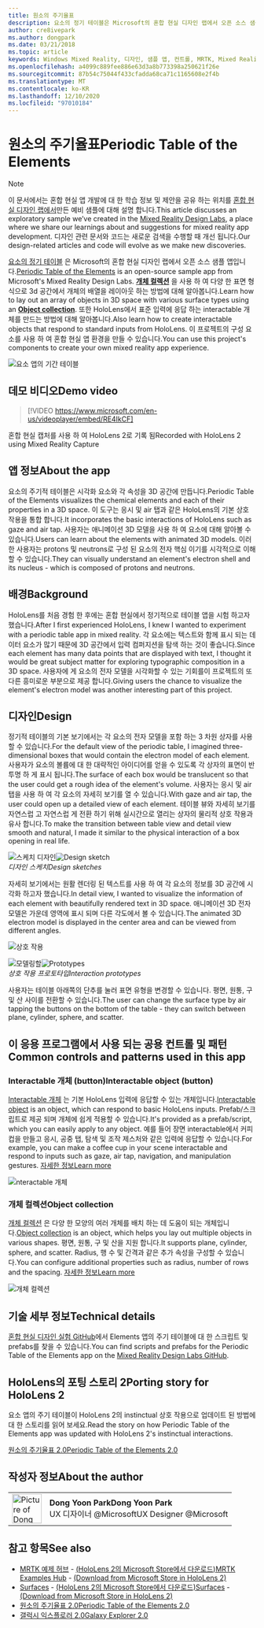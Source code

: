 ```yaml
---
title: 원소의 주기율표
description: 요소의 정기 테이블은 Microsoft의 혼합 현실 디자인 랩에서 오픈 소스 샘플 앱입니다. 개체 컬렉션을 사용하여 다양한 화면 형식의 3D 공간에서 개체 배열을 배치하는 방법을 알아봅니다.
author: cre8ivepark
ms.author: dongpark
ms.date: 03/21/2018
ms.topic: article
keywords: Windows Mixed Reality, 디자인, 샘플 앱, 컨트롤, MRTK, Mixed Reality Toolkit, Unity, 샘플 앱, 예제 앱, 오픈 소스, Microsoft Store, HoloLens, 혼합 현실 헤드셋, windows Mixed Reality 헤드셋, 가상 현실 헤드셋
ms.openlocfilehash: a4099c889fee886e63d3a8b773398a250621f26e
ms.sourcegitcommit: 87b54c75044f433cfadda68ca71c1165608e2f4b
ms.translationtype: MT
ms.contentlocale: ko-KR
ms.lasthandoff: 12/10/2020
ms.locfileid: "97010184"
---
```

# <a name="periodic-table-of-the-elements"></a><span data-ttu-id="ebc8a-105">원소의 주기율표</span><span class="sxs-lookup"><span data-stu-id="ebc8a-105">Periodic Table of the Elements</span></span>

>[!NOTE]
><span data-ttu-id="ebc8a-106">이 문서에서는 혼합 현실 앱 개발에 대 한 학습 정보 및 제안을 공유 하는 위치를 [혼합 현실 디자인 랩에서](https://github.com/Microsoft/MRDesignLabs_Unity)만든 예비 샘플에 대해 설명 합니다.</span><span class="sxs-lookup"><span data-stu-id="ebc8a-106">This article discusses an exploratory sample we’ve created in the [Mixed Reality Design Labs](https://github.com/Microsoft/MRDesignLabs_Unity), a place where we share our learnings about and suggestions for mixed reality app development.</span></span> <span data-ttu-id="ebc8a-107">디자인 관련 문서와 코드는 새로운 검색을 수행할 때 개선 됩니다.</span><span class="sxs-lookup"><span data-stu-id="ebc8a-107">Our design-related articles and code will evolve as we make new discoveries.</span></span>

<span data-ttu-id="ebc8a-108">[요소의 정기 테이블](https://github.com/Microsoft/MRDesignLabs_Unity_PeriodicTable) 은 Microsoft의 혼합 현실 디자인 랩에서 오픈 소스 샘플 앱입니다.</span><span class="sxs-lookup"><span data-stu-id="ebc8a-108">[Periodic Table of the Elements](https://github.com/Microsoft/MRDesignLabs_Unity_PeriodicTable) is an open-source sample app from Microsoft's Mixed Reality Design Labs.</span></span> <span data-ttu-id="ebc8a-109">**[개체 컬렉션](../../design/object-collection.md)** 을 사용 하 여 다양 한 표면 형식으로 3d 공간에서 개체의 배열을 레이아웃 하는 방법에 대해 알아봅니다.</span><span class="sxs-lookup"><span data-stu-id="ebc8a-109">Learn how to lay out an array of objects in 3D space with various surface types using an **[Object collection](../../design/object-collection.md)**.</span></span> <span data-ttu-id="ebc8a-110">또한 HoloLens에서 표준 입력에 응답 하는 interactable 개체를 만드는 방법에 대해 알아봅니다.</span><span class="sxs-lookup"><span data-stu-id="ebc8a-110">Also learn how to create interactable objects that respond to standard inputs from HoloLens.</span></span> <span data-ttu-id="ebc8a-111">이 프로젝트의 구성 요소를 사용 하 여 혼합 현실 앱 환경을 만들 수 있습니다.</span><span class="sxs-lookup"><span data-stu-id="ebc8a-111">You can use this project's components to create your own mixed reality app experience.</span></span>

![요소 앱의 기간 테이블](images/640px-periodictable-hero.jpg)

## <a name="demo-video"></a><span data-ttu-id="ebc8a-113">데모 비디오</span><span class="sxs-lookup"><span data-stu-id="ebc8a-113">Demo video</span></span> 
> [!VIDEO https://www.microsoft.com/en-us/videoplayer/embed/RE4IkCF]

<span data-ttu-id="ebc8a-114">혼합 현실 캡처를 사용 하 여 HoloLens 2로 기록 됨</span><span class="sxs-lookup"><span data-stu-id="ebc8a-114">Recorded with HoloLens 2 using Mixed Reality Capture</span></span>

## <a name="about-the-app"></a><span data-ttu-id="ebc8a-115">앱 정보</span><span class="sxs-lookup"><span data-stu-id="ebc8a-115">About the app</span></span>

<span data-ttu-id="ebc8a-116">요소의 주기적 테이블은 시각화 요소와 각 속성을 3D 공간에 만듭니다.</span><span class="sxs-lookup"><span data-stu-id="ebc8a-116">Periodic Table of the Elements visualizes the chemical elements and each of their properties in a 3D space.</span></span> <span data-ttu-id="ebc8a-117">이 도구는 응시 및 air 탭과 같은 HoloLens의 기본 상호 작용을 통합 합니다.</span><span class="sxs-lookup"><span data-stu-id="ebc8a-117">It incorporates the basic interactions of HoloLens such as gaze and air tap.</span></span> <span data-ttu-id="ebc8a-118">사용자는 애니메이션 3D 모델을 사용 하 여 요소에 대해 알아볼 수 있습니다.</span><span class="sxs-lookup"><span data-stu-id="ebc8a-118">Users can learn about the elements with animated 3D models.</span></span> <span data-ttu-id="ebc8a-119">이러한 사용자는 protons 및 neutrons로 구성 된 요소의 전자 핵심 이기를 시각적으로 이해할 수 있습니다.</span><span class="sxs-lookup"><span data-stu-id="ebc8a-119">They can visually understand an element's electron shell and its nucleus - which is composed of protons and neutrons.</span></span>

## <a name="background"></a><span data-ttu-id="ebc8a-120">배경</span><span class="sxs-lookup"><span data-stu-id="ebc8a-120">Background</span></span>

<span data-ttu-id="ebc8a-121">HoloLens를 처음 경험 한 후에는 혼합 현실에서 정기적으로 테이블 앱을 시험 하고자 했습니다.</span><span class="sxs-lookup"><span data-stu-id="ebc8a-121">After I first experienced HoloLens, I knew I wanted to experiment with a periodic table app in mixed reality.</span></span> <span data-ttu-id="ebc8a-122">각 요소에는 텍스트와 함께 표시 되는 데이터 요소가 많기 때문에 3D 공간에서 입력 컴퍼지션을 탐색 하는 것이 좋습니다.</span><span class="sxs-lookup"><span data-stu-id="ebc8a-122">Since each element has many data points that are displayed with text, I thought it would be great subject matter for exploring typographic composition in a 3D space.</span></span> <span data-ttu-id="ebc8a-123">사용자에 게 요소의 전자 모델을 시각화할 수 있는 기회를이 프로젝트의 또 다른 흥미로운 부분으로 제공 합니다.</span><span class="sxs-lookup"><span data-stu-id="ebc8a-123">Giving users the chance to visualize the element's electron model was another interesting part of this project.</span></span>

## <a name="design"></a><span data-ttu-id="ebc8a-124">디자인</span><span class="sxs-lookup"><span data-stu-id="ebc8a-124">Design</span></span>

<span data-ttu-id="ebc8a-125">정기적 테이블의 기본 보기에서는 각 요소의 전자 모델을 포함 하는 3 차원 상자를 사용할 수 있습니다.</span><span class="sxs-lookup"><span data-stu-id="ebc8a-125">For the default view of the periodic table, I imagined three-dimensional boxes that would contain the electron model of each element.</span></span> <span data-ttu-id="ebc8a-126">사용자가 요소의 볼륨에 대 한 대략적인 아이디어를 얻을 수 있도록 각 상자의 표면이 반투명 하 게 표시 됩니다.</span><span class="sxs-lookup"><span data-stu-id="ebc8a-126">The surface of each box would be translucent so that the user could get a rough idea of the element's volume.</span></span> <span data-ttu-id="ebc8a-127">사용자는 응시 및 air 탭을 사용 하 여 각 요소의 자세히 보기를 열 수 있습니다.</span><span class="sxs-lookup"><span data-stu-id="ebc8a-127">With gaze and air tap, the user could open up a detailed view of each element.</span></span> <span data-ttu-id="ebc8a-128">테이블 뷰와 자세히 보기를 자연스럽 고 자연스럽 게 전환 하기 위해 실시간으로 열리는 상자의 물리적 상호 작용과 유사 합니다.</span><span class="sxs-lookup"><span data-stu-id="ebc8a-128">To make the transition between table view and detail view smooth and natural, I made it similar to the physical interaction of a box opening in real life.</span></span>

<span data-ttu-id="ebc8a-129">![스케치 디자인](images/640px-sketch20170406.jpg)</span><span class="sxs-lookup"><span data-stu-id="ebc8a-129">![Design sketch](images/640px-sketch20170406.jpg)</span></span><br>
<span data-ttu-id="ebc8a-130">*디자인 스케치*</span><span class="sxs-lookup"><span data-stu-id="ebc8a-130">*Design sketches*</span></span>

<span data-ttu-id="ebc8a-131">자세히 보기에서는 원활 렌더링 된 텍스트를 사용 하 여 각 요소의 정보를 3D 공간에 시각화 하고자 했습니다.</span><span class="sxs-lookup"><span data-stu-id="ebc8a-131">In detail view, I wanted to visualize the information of each element with beautifully rendered text in 3D space.</span></span> <span data-ttu-id="ebc8a-132">애니메이션 3D 전자 모델은 가운데 영역에 표시 되며 다른 각도에서 볼 수 있습니다.</span><span class="sxs-lookup"><span data-stu-id="ebc8a-132">The animated 3D electron model is displayed in the center area and can be viewed from different angles.</span></span>

![상호 작용](images/640px-periodictable-interaction.jpg)

<span data-ttu-id="ebc8a-134">![모델링할](images/640px-periodictable-prototypes.jpg)</span><span class="sxs-lookup"><span data-stu-id="ebc8a-134">![Prototypes](images/640px-periodictable-prototypes.jpg)</span></span><br>
<span data-ttu-id="ebc8a-135">*상호 작용 프로토타입*</span><span class="sxs-lookup"><span data-stu-id="ebc8a-135">*Interaction prototypes*</span></span>

<span data-ttu-id="ebc8a-136">사용자는 테이블 아래쪽의 단추를 눌러 표면 유형을 변경할 수 있습니다. 평면, 원통, 구 및 산 사이를 전환할 수 있습니다.</span><span class="sxs-lookup"><span data-stu-id="ebc8a-136">The user can change the surface type by air tapping the buttons on the bottom of the table - they can switch between plane, cylinder, sphere, and scatter.</span></span>

## <a name="common-controls-and-patterns-used-in-this-app"></a><span data-ttu-id="ebc8a-137">이 응용 프로그램에서 사용 되는 공용 컨트롤 및 패턴</span><span class="sxs-lookup"><span data-stu-id="ebc8a-137">Common controls and patterns used in this app</span></span>

### <a name="interactable-object-button"></a><span data-ttu-id="ebc8a-138">Interactable 개체 (button)</span><span class="sxs-lookup"><span data-stu-id="ebc8a-138">Interactable object (button)</span></span>

<span data-ttu-id="ebc8a-139">[Interactable 개체](../../design/interactable-object.md) 는 기본 HoloLens 입력에 응답할 수 있는 개체입니다.</span><span class="sxs-lookup"><span data-stu-id="ebc8a-139">[Interactable object](../../design/interactable-object.md) is an object, which can respond to basic HoloLens inputs.</span></span> <span data-ttu-id="ebc8a-140">Prefab/스크립트로 제공 되며 개체에 쉽게 적용할 수 있습니다.</span><span class="sxs-lookup"><span data-stu-id="ebc8a-140">It's provided as a prefab/script, which you can easily apply to any object.</span></span> <span data-ttu-id="ebc8a-141">예를 들어 장면 interactable에서 커피 컵을 만들고 응시, 공중 탭, 탐색 및 조작 제스처와 같은 입력에 응답할 수 있습니다.</span><span class="sxs-lookup"><span data-stu-id="ebc8a-141">For example, you can make a coffee cup in your scene interactable and respond to inputs such as gaze, air tap, navigation, and manipulation gestures.</span></span> [<span data-ttu-id="ebc8a-142">자세한 정보</span><span class="sxs-lookup"><span data-stu-id="ebc8a-142">Learn more</span></span>](../../design/interactable-object.md)

![nteractable 개체](images/640px-periodictable-interactableobject.jpg)

### <a name="object-collection"></a><span data-ttu-id="ebc8a-144">개체 컬렉션</span><span class="sxs-lookup"><span data-stu-id="ebc8a-144">Object collection</span></span>

<span data-ttu-id="ebc8a-145">[개체 컬렉션](../../design/object-collection.md) 은 다양 한 모양의 여러 개체를 배치 하는 데 도움이 되는 개체입니다.</span><span class="sxs-lookup"><span data-stu-id="ebc8a-145">[Object collection](../../design/object-collection.md) is an object, which helps you lay out multiple objects in various shapes.</span></span> <span data-ttu-id="ebc8a-146">평면, 원통, 구 및 산을 지원 합니다.</span><span class="sxs-lookup"><span data-stu-id="ebc8a-146">It supports plane, cylinder, sphere, and scatter.</span></span> <span data-ttu-id="ebc8a-147">Radius, 행 수 및 간격과 같은 추가 속성을 구성할 수 있습니다.</span><span class="sxs-lookup"><span data-stu-id="ebc8a-147">You can configure additional properties such as radius, number of rows and the spacing.</span></span> [<span data-ttu-id="ebc8a-148">자세한 정보</span><span class="sxs-lookup"><span data-stu-id="ebc8a-148">Learn more</span></span>](../../design/object-collection.md)

![개체 컬렉션](images/640px-periodictable-collections.jpg)

## <a name="technical-details"></a><span data-ttu-id="ebc8a-150">기술 세부 정보</span><span class="sxs-lookup"><span data-stu-id="ebc8a-150">Technical details</span></span>

<span data-ttu-id="ebc8a-151">[혼합 현실 디자인 실험 GitHub](https://github.com/Microsoft/MRDesignLabs_Unity_PeriodicTable)에서 Elements 앱의 주기 테이블에 대 한 스크립트 및 prefabs를 찾을 수 있습니다.</span><span class="sxs-lookup"><span data-stu-id="ebc8a-151">You can find scripts and prefabs for the Periodic Table of the Elements app on the [Mixed Reality Design Labs GitHub](https://github.com/Microsoft/MRDesignLabs_Unity_PeriodicTable).</span></span>

## <a name="porting-story-for-hololens-2"></a><span data-ttu-id="ebc8a-152">HoloLens의 포팅 스토리 2</span><span class="sxs-lookup"><span data-stu-id="ebc8a-152">Porting story for HoloLens 2</span></span>

<span data-ttu-id="ebc8a-153">요소 앱의 주기 테이블이 HoloLens 2의 instinctual 상호 작용으로 업데이트 된 방법에 대 한 스토리를 읽어 보세요.</span><span class="sxs-lookup"><span data-stu-id="ebc8a-153">Read the story on how Periodic Table of the Elements app was updated with HoloLens 2's instinctual interactions.</span></span>

[<span data-ttu-id="ebc8a-154">원소의 주기율표 2.0</span><span class="sxs-lookup"><span data-stu-id="ebc8a-154">Periodic Table of the Elements 2.0</span></span>](https://medium.com/@dongyoonpark/bringing-the-periodic-table-of-the-elements-app-to-hololens-2-with-mrtk-v2-a6e3d8362158)




## <a name="about-the-author"></a><span data-ttu-id="ebc8a-155">작성자 정보</span><span class="sxs-lookup"><span data-stu-id="ebc8a-155">About the author</span></span>

<table style="border-collapse:collapse" padding-left="0px">
<tr>
<td style="border-style: none" width="60px"><img alt="Picture of Dong Yoon Park" width="60" height="60" src="images/dongyoonpark.jpg"></td>
<td style="border-style: none"><span data-ttu-id="ebc8a-156"><b>Dong Yoon Park</b></span><span class="sxs-lookup"><span data-stu-id="ebc8a-156"><b>Dong Yoon Park</b></span></span><br><span data-ttu-id="ebc8a-157">UX 디자이너 @Microsoft</span><span class="sxs-lookup"><span data-stu-id="ebc8a-157">UX Designer @Microsoft</span></span></td>
</tr>
</table>

## <a name="see-also"></a><span data-ttu-id="ebc8a-158">참고 항목</span><span class="sxs-lookup"><span data-stu-id="ebc8a-158">See also</span></span>

* <span data-ttu-id="ebc8a-159">[MRTK 예제 허브](https://microsoft.github.io/MixedRealityToolkit-Unity/Documentation/README_ExampleHub.html) - [(HoloLens 2의 Microsoft Store에서 다운로드)](https://www.microsoft.com/en-us/p/mrtk-examples-hub/9mv8c39l2sj4)</span><span class="sxs-lookup"><span data-stu-id="ebc8a-159">[MRTK Examples Hub](https://microsoft.github.io/MixedRealityToolkit-Unity/Documentation/README_ExampleHub.html) - [(Download from Microsoft Store in HoloLens 2)](https://www.microsoft.com/en-us/p/mrtk-examples-hub/9mv8c39l2sj4)</span></span>
* <span data-ttu-id="ebc8a-160">[Surfaces](sampleapp-surfaces.md) - [(HoloLens 2의 Microsoft Store에서 다운로드)](https://www.microsoft.com/en-us/p/surfaces/9nvkpv3sk3x0)</span><span class="sxs-lookup"><span data-stu-id="ebc8a-160">[Surfaces](sampleapp-surfaces.md) - [(Download from Microsoft Store in HoloLens 2)](https://www.microsoft.com/en-us/p/surfaces/9nvkpv3sk3x0)</span></span>
* [<span data-ttu-id="ebc8a-161">원소의 주기율표 2.0</span><span class="sxs-lookup"><span data-stu-id="ebc8a-161">Periodic Table of the Elements 2.0</span></span>](https://medium.com/@dongyoonpark/bringing-the-periodic-table-of-the-elements-app-to-hololens-2-with-mrtk-v2-a6e3d8362158)
* [<span data-ttu-id="ebc8a-162">갤럭시 익스플로러 2.0</span><span class="sxs-lookup"><span data-stu-id="ebc8a-162">Galaxy Explorer 2.0</span></span>](galaxy-explorer-update.md)